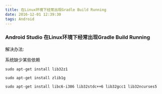 ```yaml
---
title: 在Linux环境下经常出现Gradle Build Running
date: 2016-12-01 12:39:30
tags: Android
---
```

### Android Studio 在Linux环境下经常出现Gradle Build Running

解决办法:

系统缺少某些依赖

`sudo apt-get install lib32z1`

`sudo apt-get install zlib1g`

`sudo apt-get install libc6-i386 lib32stdc++6 lib32gcc1 lib32ncurses5`
